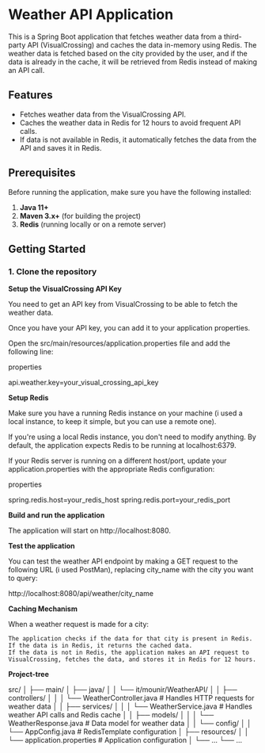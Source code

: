 # Weather API Application

This is a Spring Boot application that fetches weather data from a third-party API (VisualCrossing) and caches the data in-memory using Redis. The weather data is fetched based on the city provided by the user, and if the data is already in the cache, it will be retrieved from Redis instead of making an API call.

## Features

- Fetches weather data from the VisualCrossing API.
- Caches the weather data in Redis for 12 hours to avoid frequent API calls.
- If data is not available in Redis, it automatically fetches the data from the API and saves it in Redis.
  
## Prerequisites

Before running the application, make sure you have the following installed:

1. **Java 11+**
2. **Maven 3.x+** (for building the project)
3. **Redis** (running locally or on a remote server)

## Getting Started

### 1. Clone the repository

**Setup the VisualCrossing API Key**

You need to get an API key from VisualCrossing to be able to fetch the weather data.

Once you have your API key, you can add it to your application properties.

Open the src/main/resources/application.properties file and add the following line:

properties

api.weather.key=your_visual_crossing_api_key

**Setup Redis**

Make sure you have a running Redis instance on your machine (i used a local instance, to keep it simple, but you can use a remote one).

If you're using a local Redis instance, you don't need to modify anything. By default, the application expects Redis to be running at localhost:6379.

If your Redis server is running on a different host/port, update your application.properties with the appropriate Redis configuration:

properties

spring.redis.host=your_redis_host
spring.redis.port=your_redis_port

**Build and run the application**

The application will start on http://localhost:8080.

**Test the application**

You can test the weather API endpoint by making a GET request to the following URL (i used PostMan), replacing city_name with the city you want to query:

http://localhost:8080/api/weather/city_name

**Caching Mechanism**

When a weather request is made for a city:

    The application checks if the data for that city is present in Redis.
    If the data is in Redis, it returns the cached data.
    If the data is not in Redis, the application makes an API request to VisualCrossing, fetches the data, and stores it in Redis for 12 hours.

**Project-tree**

src/
│
├── main/
│   ├── java/
│   │   └── it/mounir/WeatherAPI/
│   │       ├── controllers/
│   │       │   └── WeatherController.java  # Handles HTTP requests for weather data
│   │       ├── services/
│   │       │   └── WeatherService.java     # Handles weather API calls and Redis cache
│   │       ├── models/
│   │       │   └── WeatherResponse.java    # Data model for weather data
│   │       └── config/
│   │           └── AppConfig.java          # RedisTemplate configuration
│   ├── resources/
│   │   └── application.properties          # Application configuration
│   └── ...
└── ...

